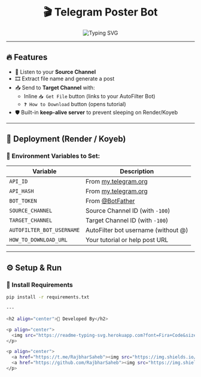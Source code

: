 <h1 align="center">🎬 Telegram Poster Bot</h1>

<p align="center">
  <img src="https://readme-typing-svg.demolab.com?font=Fira+Code&pause=1000&center=true&vCenter=true&width=435&lines=Auto-Post+to+Target+Channel+with+Buttons;Send+Poster+%2B+Get+File+Option;Made+for+Movie+Channels+%F0%9F%8E%A5" alt="Typing SVG" />
</p>

---

## 🔥 Features

- 🔗 Listen to your **Source Channel**
- 🎞 Extract file name and generate a post
- 📥 Send to **Target Channel** with:
  - Inline `📥 Get File` button (links to your AutoFilter Bot)
  - `❓ How to Download` button (opens tutorial)
- 🛡️ Built-in **keep-alive server** to prevent sleeping on Render/Koyeb

---

## 🚀 Deployment (Render / Koyeb)

### 🔧 Environment Variables to Set:

| Variable               | Description                          |
|------------------------|--------------------------------------|
| `API_ID`               | From [my.telegram.org](https://my.telegram.org) |
| `API_HASH`             | From [my.telegram.org](https://my.telegram.org) |
| `BOT_TOKEN`            | From [@BotFather](https://t.me/BotFather) |
| `SOURCE_CHANNEL`       | Source Channel ID (with `-100`)     |
| `TARGET_CHANNEL`       | Target Channel ID (with `-100`)     |
| `AUTOFILTER_BOT_USERNAME` | AutoFilter bot username (without @) |
| `HOW_TO_DOWNLOAD_URL`  | Your tutorial or help post URL      |

---

## ⚙️ Setup & Run

### 📁 Install Requirements

```bash
pip install -r requirements.txt

---

<h2 align="center">💎 Developed By</h2>

<p align="center">
  <img src="https://readme-typing-svg.herokuapp.com?font=Fira+Code&size=24&pause=1000&center=true&vCenter=true&width=440&lines=Developed+by+RajbharSaheb+%F0%9F%91%BD;Telegram+Bot+Developer;Follow+on+GitHub+%40RajbharSaheb" alt="RajbharSaheb Typing Animation" />
</p>

<p align="center">
  <a href="https://t.me/RajbharSaheb"><img src="https://img.shields.io/badge/Telegram-RajbharSaheb-blue?style=for-the-badge&logo=telegram" /></a>
  <a href="https://github.com/RajbharSaheb"><img src="https://img.shields.io/badge/GitHub-RajbharSaheb-black?style=for-the-badge&logo=github" /></a>
</p>
